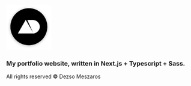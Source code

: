 ![logo](https://github.com/meszarosdezso/Self-site/blob/prod/client/public/logo120.png?raw=true)

### My portfolio website, written in Next.js + Typescript + Sass.

All rights reserved **©** Dezso Meszaros
